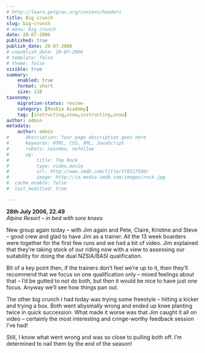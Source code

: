 ```yaml
---
# http://learn.getgrav.org/content/headers
title: Big crunch
slug: big-crunch
# menu: Big crunch
date: 28-07-2006
published: true
publish_date: 28-07-2006
# unpublish_date: 28-07-2006
# template: false
# theme: false
visible: true
summary:
    enabled: true
    format: short
    size: 128
taxonomy:
    migration-status: review
    category: [Rookie Academy]
    tag: [instructing,snow,instructing,snow]
author: admin
metadata:
    author: admin
#      description: Your page description goes here
#      keywords: HTML, CSS, XML, JavaScript
#      robots: noindex, nofollow
#      og:
#          title: The Rock
#          type: video.movie
#          url: http://www.imdb.com/title/tt0117500/
#          image: http://ia.media-imdb.com/images/rock.jpg
#  cache_enable: false
#  last_modified: true

---
```


**28th July 2006, 22.49**  
*Alpine Resort – in bed with sore knees*

New group again today – with Jim again and Pete, Claire, Kristine and Steve – good crew and glad to have Jim as a trainer. All the 13 week boarders were together for the first few runs and we had a bit of video. Jim explained that they’re taking stock of our riding now with a view to assessing our suitability for doing the dual NZSIA/BASI qualification.

Bit of a key point then, if the trainers don’t feel we’re up to it, then they’ll recommend that we focus on one qualification only – mixed feelings about that – I’d be gutted to not do both, but then it would be nice to have just one focus. Anyway we’ll see how things pan out.

The other big crunch I had today was trying some freestyle – hitting a kicker and trying a box. Both went abysmally wrong and ended up knee planting twice in quick succession. What made it worse was that Jim caught it all on video – certainly the most interesting and cringe-worthy feedback session I’ve had!

Still, I know what went wrong and was so close to pulling both off. I’m determined to nail them by the end of the season!